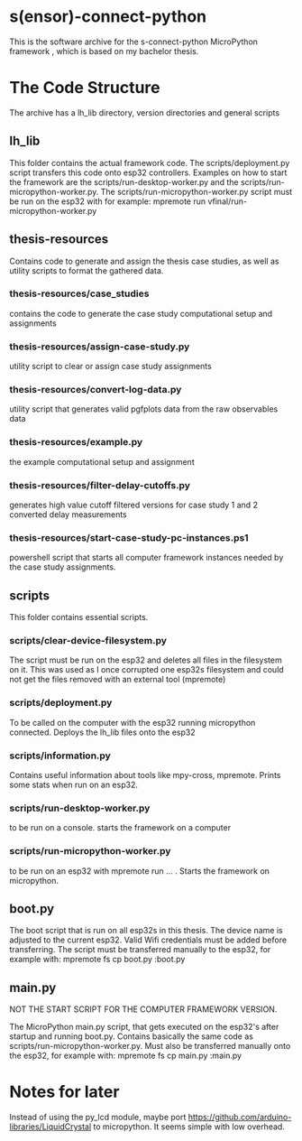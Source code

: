 # s(ensor)-connect-python
This is the software archive for the s-connect-python MicroPython framework
, which is based on my bachelor thesis.

# The Code Structure
The archive has a lh_lib directory, version directories and general scripts
## lh_lib
This folder contains the actual framework code. The scripts/deployment.py script transfers this code onto esp32 controllers.
Examples on how to start the framework are the scripts/run-desktop-worker.py and the scripts/run-micropython-worker.py.
The scripts/run-micropython-worker.py script must be run on the esp32 with for 
example: mpremote run vfinal/run-micropython-worker.py
## thesis-resources
Contains code to generate and assign the thesis case studies, as well as utility scripts
to format the gathered data.
### thesis-resources/case_studies
contains the code to generate the case study computational setup and assignments
### thesis-resources/assign-case-study.py
utility script to clear or assign case study assignments
### thesis-resources/convert-log-data.py
utility script that generates valid pgfplots data from the raw observables data
### thesis-resources/example.py
the example computational setup and assignment
### thesis-resources/filter-delay-cutoffs.py
generates high value cutoff filtered versions for case study 1 and 2 converted delay measurements
### thesis-resources/start-case-study-pc-instances.ps1
powershell script that starts all computer framework instances needed by the case study assignments.

## scripts
This folder contains essential scripts.
### scripts/clear-device-filesystem.py
The script must be run on the esp32 and deletes all files in the filesystem on it. This was used as I once corrupted
one esp32s filesystem and could not get the files removed with an external tool (mpremote)
### scripts/deployment.py
To be called on the computer with the esp32 running micropython connected. Deploys the lh_lib files onto the esp32
### scripts/information.py
Contains useful information about tools like mpy-cross, mpremote. Prints some stats when run on an esp32.
### scripts/run-desktop-worker.py
to be run on a console. starts the framework on a computer
### scripts/run-micropython-worker.py
to be run on an esp32 with mpremote run ... . Starts the framework on micropython.

## boot.py
The boot script that is run on all esp32s in this thesis. The device name is adjusted to the current esp32.
Valid Wifi credentials must be added before transferring. The script must be transferred manually to the
esp32, for example with: mpremote fs cp boot.py :boot.py
## main.py
NOT THE START SCRIPT FOR THE COMPUTER FRAMEWORK VERSION. 

The MicroPython main.py script, that gets executed on the esp32's after startup and running boot.py.
Contains basically the same code as scripts/run-micropython-worker.py. Must also be transferred manually onto the esp32,
for example with: mpremote fs cp main.py :main.py


# Notes for later
Instead of using the py_lcd module, maybe port https://github.com/arduino-libraries/LiquidCrystal to micropython.
It seems simple with low overhead.